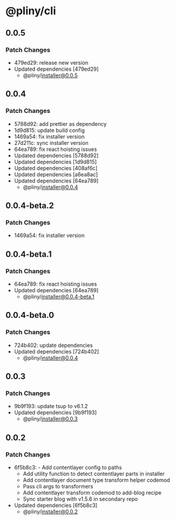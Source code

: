 # @pliny/cli

## 0.0.5

### Patch Changes

- 479ed29: release new version
- Updated dependencies [479ed29]
  - @pliny/installer@0.0.5

## 0.0.4

### Patch Changes

- 5788d92: add prettier as dependency
- 1d9d815: update build config
- 1469a54: fix installer version
- 27d211c: sync installer version
- 64ea789: fix react hoisting issues
- Updated dependencies [5788d92]
- Updated dependencies [1d9d815]
- Updated dependencies [408af6c]
- Updated dependencies [a6ea8ac]
- Updated dependencies [64ea789]
  - @pliny/installer@0.0.4

## 0.0.4-beta.2

### Patch Changes

- 1469a54: fix installer version

## 0.0.4-beta.1

### Patch Changes

- 64ea789: fix react hoisting issues
- Updated dependencies [64ea789]
  - @pliny/installer@0.0.4-beta.1

## 0.0.4-beta.0

### Patch Changes

- 724b402: update dependencies
- Updated dependencies [724b402]
  - @pliny/installer@0.0.4

## 0.0.3

### Patch Changes

- 9b9f193: update tsup to v6.1.2
- Updated dependencies [9b9f193]
  - @pliny/installer@0.0.3

## 0.0.2

### Patch Changes

- 6f5b8c3: - Add contentlayer config to paths
  - Add utility function to detect contentlayer parts in installer
  - Add contentlayer document type transform helper codemod
  - Pass cli args to transformers
  - Add contentlayer transform codemod to add-blog recipe
  - Sync starter blog with v1.5.6 in secondary repo
- Updated dependencies [6f5b8c3]
  - @pliny/installer@0.0.2
